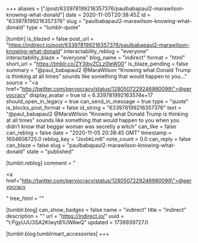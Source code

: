 +++
aliases = ["/post/633978199216357376/paulbabapaul2-marawilson-knowing-what-donald"]
date = 2020-11-05T20:38:45Z
id = "633978199216357376"
slug = "paulbabapaul2-marawilson-knowing-what-donald"
type = "tumblr-quote"

[tumblr]
is_blazed = false
post_url = "https://indirect.io/post/633978199216357376/paulbabapaul2-marawilson-knowing-what-donald"
interactability_reblog = "everyone"
interactability_blaze = "everyone"
blog_name = "indirect"
format = "html"
short_url = "https://tmblr.co/ZY3jbyZCLz0leW00"
is_blaze_pending = false
summary = "@paul_babapaul2 @MaraWilson “Knowing what Donald Trump is thinking at all times” sounds like something that would happen to you..."
source = "<a href=\"http://twitter.com/pervocracy/status/1280507229246980099\">@pervocracy</a>"
display_avatar = true
id = 6.339781992163574e+17
should_open_in_legacy = true
can_send_in_message = true
type = "quote"
is_blocks_post_format = false
id_string = "633978199216357376"
text = "@paul_babapaul2 @MaraWilson &ldquo;Knowing what Donald Trump is thinking at all times&rdquo; sounds like something that would happen to you when you didn&rsquo;t know that beggar woman was secretly a witch"
can_like = false
can_reblog = false
date = "2020-11-05 20:38:45 GMT"
timestamp = 1604608725.0
reblog_key = "JsxbkLm6"
note_count = 0.0
can_reply = false
can_blaze = false
slug = "paulbabapaul2-marawilson-knowing-what-donald"
state = "published"

[tumblr.reblog]
comment = "<p><a href=\"http://twitter.com/pervocracy/status/1280507229246980099\">@pervocracy</a></p>"
tree_html = ""

[tumblr.blog]
can_show_badges = false
name = "indirect"
title = "indirect"
description = ""
url = "https://indirect.io/"
uuid = "t:PgyUJU3SA2Klwyt81UWAwQ"
updated = 1739939727.0

[tumblr.blog.tumblrmart_accessories]
+++
